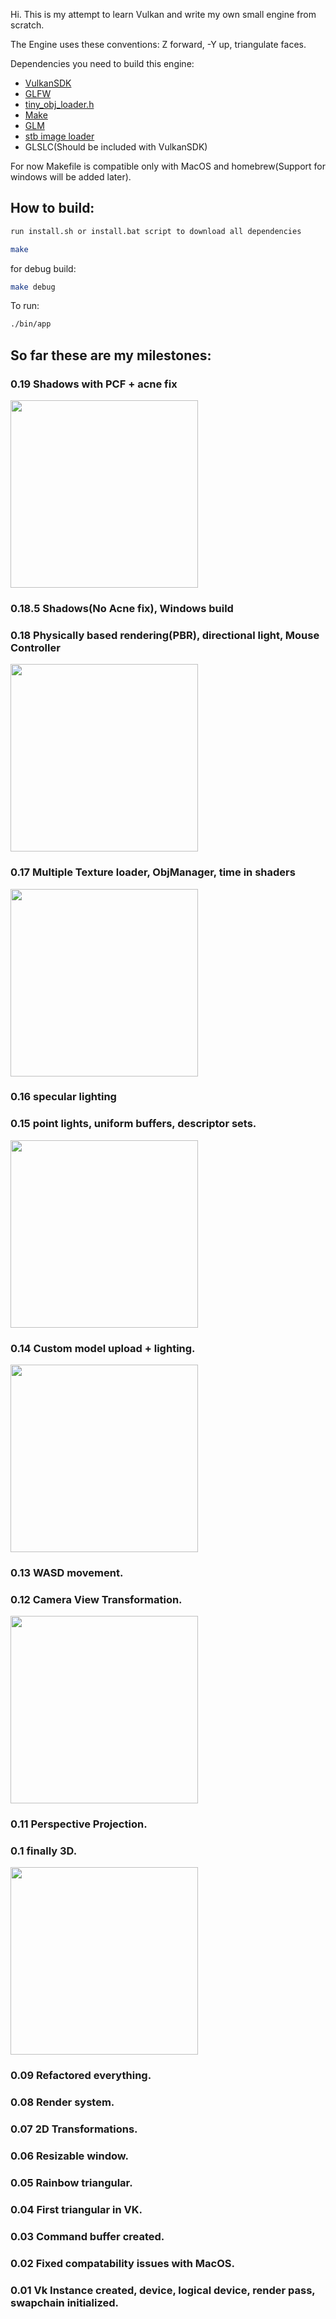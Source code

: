 Hi. This is my attempt to learn Vulkan and write my own small engine from scratch.

The Engine uses these conventions: Z forward, -Y up, triangulate faces.

Dependencies you need to build this engine:
* [VulkanSDK](https://vulkan.lunarg.com/sdk/home)
* [GLFW](https://www.glfw.org/)
* [tiny_obj_loader.h](https://github.com/tinyobjloader/tinyobjloader/blob/release/tiny_obj_loader.h)
* [Make](https://www.gnu.org/software/make/)
* [GLM](https://github.com/g-truc/glm)
* [stb image loader](https://github.com/nothings/stb/blob/master/stb_image.h)
* GLSLC(Should be included with VulkanSDK)

For now Makefile is compatible only with MacOS and homebrew(Support for windows will be added later).
## How to build:
```sh
run install.sh or install.bat script to download all dependencies

make
``` 
for debug build:
```sh
make debug
```
To run:
```sh
./bin/app
```


## So far these are my milestones:
### 0.19 Shadows with PCF + acne fix
<img src="https://i.ibb.co/wNhhx4fN/Screenshot-2025-01-31-at-13-39-15.png" width="300px">

### 0.18.5 Shadows(No Acne fix), Windows build

### 0.18 Physically based rendering(PBR), directional light, Mouse Controller
<img src="https://i.ibb.co/kcXntVg/Screenshot-2025-01-09-at-10-12-59.png" width="300px">

### 0.17 Multiple Texture loader, ObjManager, time in shaders
<img src="https://i.ibb.co/ZMp7GP4/Screenshot-2025-01-07-at-13-11-29.png" width="300px">

### 0.16 specular lighting

### 0.15 point lights, uniform buffers, descriptor sets.
<img src="https://i.ibb.co/G5gLdt8/Screenshot-2024-12-31-at-11-01-59.png" width="300px">

### 0.14 Custom model upload + lighting.
<img src="https://i.ibb.co/mJ4YHTk/Screenshot-2024-12-29-at-09-46-27.png" width="300px">

### 0.13 WASD movement.

### 0.12 Camera View Transformation.
<img src="https://i.ibb.co/ZVBhT9z/Screenshot-2024-12-27-at-10-36-14.png" width="300px">

### 0.11 Perspective Projection.

### 0.1 finally 3D.
<img src="https://i.ibb.co/BySfjdN/Screenshot-2024-12-26-at-22-09-28.png" width="300px">


### 0.09 Refactored everything.
### 0.08 Render system.
### 0.07 2D Transformations.
### 0.06 Resizable window.
### 0.05 Rainbow triangular.
### 0.04 First triangular in VK.
### 0.03 Command buffer created.
### 0.02 Fixed compatability issues with MacOS.
### 0.01 Vk Instance created, device, logical device, render pass, swapchain initialized. 
